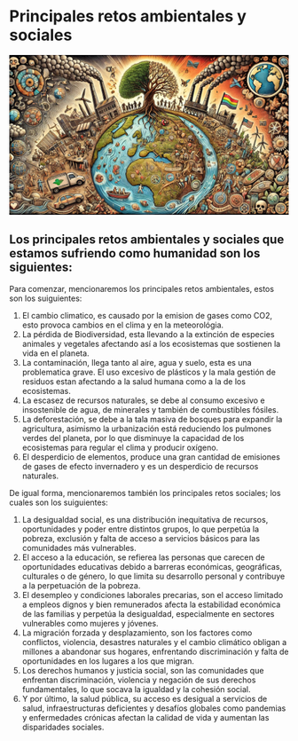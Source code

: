 # Principales retos ambientales y sociales 

![Principales Retos Ambientales](img/principalesRetos.jpg)

## Los principales retos ambientales y  sociales que estamos sufriendo como humanidad son los siguientes:

Para comenzar, mencionaremos los principales retos ambientales, estos son los suiguientes:
1. El cambio climatico, es causado por la emision de gases como CO2, esto provoca cambios en el clima y en la meteorológia. 
2. La pérdida de Biodiversidad, esta llevando a la extinción de especies animales y vegetales afectando así a los ecosistemas que sostienen la vida en el planeta.
3. La contaminación, llega tanto al aire, agua y suelo, esta es una problematica grave. El uso excesivo de plásticos y la mala gestión de residuos estan afectando a la salud humana como a la de los 
   ecosistemas.
4. La escasez de recursos naturales, se debe al consumo excesivo e insostenible de agua, de minerales y también de combustibles fósiles.
5. La deforestación, se debe a la tala masiva de bosques para expandir la agricultura, asimismo la urbanización está reduciendo los pulmones verdes del planeta, por lo que disminuye la capacidad de los 
   ecosistemas para regular el clima y producir oxígeno.
6. El desperdicio de elementos, produce una gran cantidad de emisiones de gases de efecto invernadero y es un desperdicio de recursos naturales.

De igual forma, mencionaremos también los principales retos sociales; los cuales son los suiguientes:
1. La desigualdad social, es una distribución inequitativa de recursos, oportunidades y poder entre distintos grupos, lo que perpetúa la pobreza, exclusión y falta de acceso a servicios básicos para las comunidades más vulnerables.
2. El acceso a la educación, se refierea las  personas que carecen de oportunidades educativas debido a barreras económicas, geográficas, culturales o de género, lo que limita su desarrollo personal y contribuye a la perpetuación de la pobreza.
3.  El desempleo y condiciones laborales precarias, son  el acceso limitado a empleos dignos y bien remunerados afecta la estabilidad económica de las familias y perpetúa la desigualdad, especialmente en sectores vulnerables como mujeres y jóvenes.
4. La migración forzada y desplazamiento, son los factores como conflictos, violencia, desastres naturales y el cambio climático obligan a millones a abandonar sus hogares, enfrentando discriminación y falta de oportunidades en los lugares a los que migran.
5. Los derechos humanos y justicia social, son las comunidades que enfrentan discriminación, violencia y negación de sus derechos fundamentales, lo que socava la igualdad y la cohesión social.
6.  Y por último, la salud pública, su acceso es desigual a servicios de salud, infraestructuras deficientes y desafíos globales como pandemias y enfermedades crónicas afectan la calidad de vida y aumentan las disparidades sociales.

